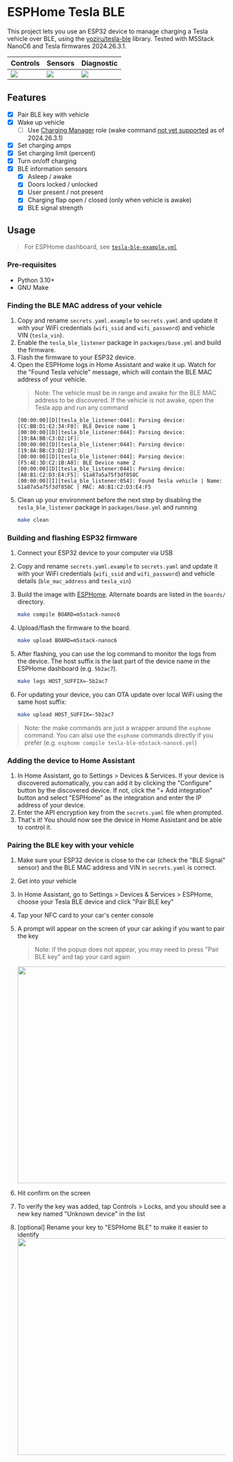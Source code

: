 # ESPHome Tesla BLE

This project lets you use an ESP32 device to manage charging a Tesla vehicle over BLE, using the [yoziru/tesla-ble](http://github.com/yoziru/tesla-ble) library.
Tested with M5Stack NanoC6 and Tesla firmwares 2024.26.3.1.

| Controls | Sensors | Diagnostic |
| - | - | - |
| <img src="./docs/ha-controls.png"> | <img src="./docs/ha-sensors.png"> | <img src="./docs/ha-diagnostic.png"> |


## Features
- [x] Pair BLE key with vehicle
- [x] Wake up vehicle
  - [ ] Use [Charging Manager](https://github.com/teslamotors/vehicle-command/blob/main/pkg/protocol/protocol.md#roles) role (wake command [not yet supported](https://github.com/teslamotors/vehicle-command/issues/232#issuecomment-2181503570) as of 2024.26.3.1)
- [x] Set charging amps
- [x] Set charging limit (percent)
- [x] Turn on/off charging
- [x] BLE information sensors
  - [x] Asleep / awake
  - [x] Doors locked / unlocked
  - [x] User present / not present
  - [x] Charging flap open / closed (only when vehicle is awake)
  - [x] BLE signal strength

## Usage

> For ESPHome dashboard, see [`tesla-ble-example.yml`](./tesla-ble.example.yml)

### Pre-requisites
- Python 3.10+
- GNU Make

### Finding the BLE MAC address of your vehicle

1. Copy and rename `secrets.yaml.example` to `secrets.yaml` and update it with your WiFi credentials (`wifi_ssid` and `wifi_password`) and vehicle VIN (`tesla_vin`).
1. Enable the `tesla_ble_listener` package in `packages/base.yml` and build the firmware.
1. Flash the firmware to your ESP32 device.
1. Open the ESPHome logs in Home Assistant and wake it up. Watch for the "Found Tesla vehicle" message, which will contain the BLE MAC address of your vehicle.
    > Note: The vehicle must be in range and awake for the BLE MAC address to be discovered. If the vehicle is not awake, open the Tesla app and run any command
    ```log
    [00:00:00][D][tesla_ble_listener:044]: Parsing device: [CC:BB:D1:E2:34:F0]: BLE Device name 1
    [00:00:00][D][tesla_ble_listener:044]: Parsing device: [19:8A:BB:C3:D2:1F]: 
    [00:00:00][D][tesla_ble_listener:044]: Parsing device: [19:8A:BB:C3:D2:1F]:
    [00:00:00][D][tesla_ble_listener:044]: Parsing device: [F5:4E:3D:C2:1B:A0]: BLE Device name 2
    [00:00:00][D][tesla_ble_listener:044]: Parsing device: [A0:B1:C2:D3:E4:F5]: S1a87a5a75f3df858C
    [00:00:00][I][tesla_ble_listener:054]: Found Tesla vehicle | Name: S1a87a5a75f3df858C | MAC: A0:B1:C2:D3:E4:F5
    ```
1. Clean up your environment before the next step by disabling the `tesla_ble_listener` package in `packages/base.yml` and running
    ```sh
    make clean
    ```


### Building and flashing ESP32 firmware
1. Connect your ESP32 device to your computer via USB
1. Copy and rename `secrets.yaml.example` to `secrets.yaml` and update it with your WiFi credentials (`wifi_ssid` and `wifi_password`) and vehicle details (`ble_mac_address` and `tesla_vin`)
1. Build the image with [ESPHome](https://esphome.io/guides/getting_started_command_line.html). Alternate boards are listed in the `boards/` directory.

    ```sh
    make compile BOARD=m5stack-nanoc6
    ```

1. Upload/flash the firmware to the board.

    ```sh
    make upload BOARD=m5stack-nanoc6
    ```

1. After flashing, you can use the log command to monitor the logs from the device. The host suffix is the last part of the device name in the ESPHome dashboard (e.g. `5b2ac7`).
    ```sh
    make logs HOST_SUFFIX=-5b2ac7
    ```

1. For updating your device, you can OTA update over local WiFi using the same host suffix:
    ```sh
    make upload HOST_SUFFIX=-5b2ac7
    ```

> Note: the make commands are just a wrapper around the `esphome` command. You can also use the `esphome` commands directly if you prefer (e.g. `esphome compile tesla-ble-m5stack-nanoc6.yml`)

### Adding the device to Home Assistant

1. In Home Assistant, go to Settings > Devices & Services. If your device is discovered automatically, you can add it by clicking the "Configure" button by the discovered device. If not, click the "+ Add integration" button and select "ESPHome" as the integration and enter the IP address of your device.
2. Enter the API encryption key from the `secrets.yaml` file when prompted.
3. That's it! You should now see the device in Home Assistant and be able to control it.


### Pairing the BLE key with your vehicle
1. Make sure your ESP32 device is close to the car (check the "BLE Signal" sensor) and the BLE MAC address and VIN in `secrets.yaml` is correct.
1. Get into your vehicle
1. In Home Assistant, go to Settings > Devices & Services > ESPHome, choose your Tesla BLE device and click "Pair BLE key"
1. Tap your NFC card to your car's center console
1. A prompt will appear on the screen of your car asking if you want to pair the key
    > Note: if the popup does not appear, you may need to press "Pair BLE key" and tap your card again

    <img src="./docs/vehicle-pair-request.png" width="500">
1. Hit confirm on the screen
1. To verify the key was added, tap Controls > Locks, and you should see a new key named "Unknown device" in the list
1. [optional] Rename your key to "ESPHome BLE" to make it easier to identify
    <img src="./docs/vehicle-locks.png" width="500">

